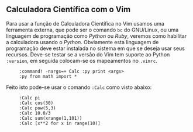 Calculadora Científica com o Vim
--------------------------------

Para usar a função de Calculadora Científica no Vim usamos uma
ferramenta externa, que pode ser o comando `bc` do
GNU/Linux, ou uma linguagem de programação como *Python* ou
*Ruby*, veremos como habilitar a calculadora usando o
*Python*. Obviamente esta linguagem de programação deve
estar instalada no sistema em que se deseja usar seus recursos. Deve-se
testar se a versão do Vim tem suporte ao Python `:version`, em seguida
colocam-se os mapeamentos no `.vimrc`.

         :command! -nargs=+ Calc :py print <args>
         :py from math import *

Feito isto pode-se usar o comando `:Calc` como visto
abaixo:

         :Calc pi
         :Calc cos(30)
         :Calc pow(5,3)
         :Calc 10.0/3
         :Calc sum(xrange(1,101))
         :Calc [x**2 for x in range(10)] 